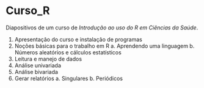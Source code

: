 # Curso_R

Diapositivos de um curso de *Introdução ao uso do R em Ciências da Saúde*.

1. Apresentação do curso e instalação de programas
2. Noções básicas para o trabalho em R
    a. Aprendendo uma linguagem
    b. Números aleatórios e cálculos estatísticos
3. Leitura e manejo de dados
4. Análise univariada
5. Análise bivariada
6. Gerar relatórios
    a. Singulares
    b. Periódicos
